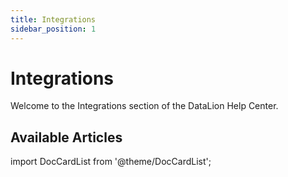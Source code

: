 ```yaml
---
title: Integrations
sidebar_position: 1
---
```


# Integrations

Welcome to the Integrations section of the DataLion Help Center.

## Available Articles

import DocCardList from '@theme/DocCardList';

<DocCardList />
